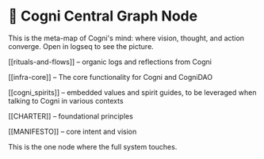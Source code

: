 # 🔮 Cogni Central Graph Node

This is the meta-map of Cogni's mind: where vision, thought, and action converge. Open in logseq to see the picture.



[[rituals-and-flows]] – organic logs and reflections from Cogni

[[infra-core]] – The core functionality for Cogni and CogniDAO

[[cogni_spirits]] – embedded values and spirit guides, to be leveraged when talking to Cogni in various contexts

[[CHARTER]] – foundational principles

[[MANIFESTO]] – core intent and vision

This is the one node where the full system touches.